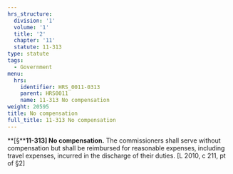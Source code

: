 ```yaml
---
hrs_structure:
  division: '1'
  volume: '1'
  title: '2'
  chapter: '11'
  statute: 11-313
type: statute
tags:
  - Government
menu:
  hrs:
    identifier: HRS_0011-0313
    parent: HRS0011
    name: 11-313 No compensation
weight: 20595
title: No compensation
full_title: 11-313 No compensation
---
```

**[§****11-313] No compensation.** The commissioners shall serve without compensation but shall be reimbursed for reasonable expenses, including travel expenses, incurred in the discharge of their duties. [L 2010, c 211, pt of §2]